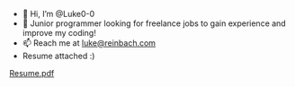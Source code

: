 - 👋 Hi, I’m @Luke0-0
- 👀 Junior programmer looking for freelance jobs to gain experience and improve my coding! 
- 📫 Reach me at luke@reinbach.com
- Resume attached :)

<!---
Luke0-0/Luke0-0 is a ✨ special ✨ repository because its `README.md` (this file) appears on your GitHub profile.
You can click the Preview link to take a look at your changes.
--->
[Resume.pdf](https://github.com/Luke0-0/Luke0-0/files/12037106/Resume.pdf)
